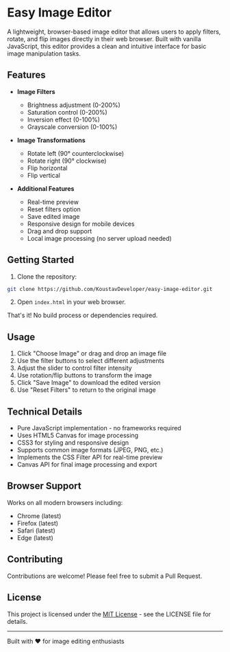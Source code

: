 # Easy Image Editor

A lightweight, browser-based image editor that allows users to apply filters, rotate, and flip images directly in their web browser. Built with vanilla JavaScript, this editor provides a clean and intuitive interface for basic image manipulation tasks.

## Features

- **Image Filters**
  - Brightness adjustment (0-200%)
  - Saturation control (0-200%)
  - Inversion effect (0-100%)
  - Grayscale conversion (0-100%)

- **Image Transformations**
  - Rotate left (90° counterclockwise)
  - Rotate right (90° clockwise)
  - Flip horizontal
  - Flip vertical

- **Additional Features**
  - Real-time preview
  - Reset filters option
  - Save edited image
  - Responsive design for mobile devices
  - Drag and drop support
  - Local image processing (no server upload needed)

## Getting Started

1. Clone the repository:
```bash
git clone https://github.com/KoustavDeveloper/easy-image-editor.git
```

2. Open `index.html` in your web browser.

That's it! No build process or dependencies required.

## Usage

1. Click "Choose Image" or drag and drop an image file
2. Use the filter buttons to select different adjustments
3. Adjust the slider to control filter intensity
4. Use rotation/flip buttons to transform the image
5. Click "Save Image" to download the edited version
6. Use "Reset Filters" to return to the original image

## Technical Details

- Pure JavaScript implementation - no frameworks required
- Uses HTML5 Canvas for image processing
- CSS3 for styling and responsive design
- Supports common image formats (JPEG, PNG, etc.)
- Implements the CSS Filter API for real-time preview
- Canvas API for final image processing and export

## Browser Support

Works on all modern browsers including:
- Chrome (latest)
- Firefox (latest)
- Safari (latest)
- Edge (latest)

## Contributing

Contributions are welcome! Please feel free to submit a Pull Request.

## License

This project is licensed under the [MIT License](LICENSE) - see the LICENSE file for details.

---

Built with ❤️ for image editing enthusiasts